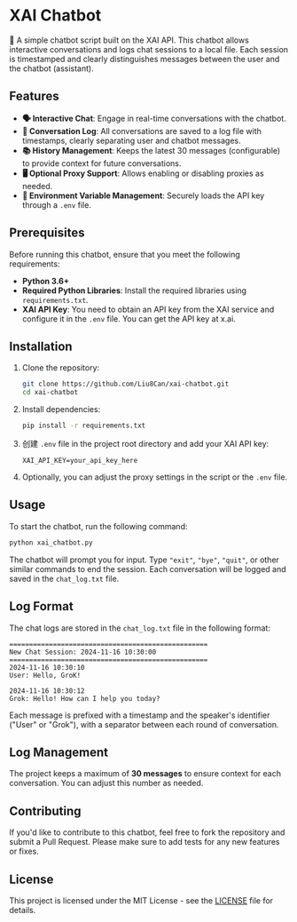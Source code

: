 # XAI Chatbot

🤖 A simple chatbot script built on the XAI API. This chatbot allows interactive conversations and logs chat sessions to a local file. Each session is timestamped and clearly distinguishes messages between the user and the chatbot (assistant).

## Features

- **🗣️ Interactive Chat**: Engage in real-time conversations with the chatbot.
- **📜 Conversation Log**: All conversations are saved to a log file with timestamps, clearly separating user and chatbot messages.
- **📚 History Management**: Keeps the latest 30 messages (configurable) to provide context for future conversations.
- **🖥️ Optional Proxy Support**: Allows enabling or disabling proxies as needed.
- **🔑 Environment Variable Management**: Securely loads the API key through a `.env` file.

## Prerequisites

Before running this chatbot, ensure that you meet the following requirements:

- **Python 3.6+**
- **Required Python Libraries**: Install the required libraries using `requirements.txt`.
- **XAI API Key**: You need to obtain an API key from the XAI service and configure it in the `.env` file. You can get the API key at x.ai.

## Installation

1. Clone the repository:

   ```bash
   git clone https://github.com/Liu8Can/xai-chatbot.git
   cd xai-chatbot
   ```

2. Install dependencies:

   ```bash
   pip install -r requirements.txt
   ```

3. 创建 `.env` file in the project root directory and add your XAI API key:

   ```env
   XAI_API_KEY=your_api_key_here
   ```

4. Optionally, you can adjust the proxy settings in the script or the `.env` file.

## Usage

To start the chatbot, run the following command:

```bash
python xai_chatbot.py
```

The chatbot will prompt you for input. Type `"exit"`, `"bye"`, `"quit"`, or other similar commands to end the session. Each conversation will be logged and saved in the `chat_log.txt` file.

## Log Format

The chat logs are stored in the `chat_log.txt` file in the following format:

```
==================================================
New Chat Session: 2024-11-16 10:30:00
==================================================
2024-11-16 10:30:10
User: Hello, GroK!

2024-11-16 10:30:12
Grok: Hello! How can I help you today?
```

Each message is prefixed with a timestamp and the speaker's identifier ("User" or "Grok"), with a separator between each round of conversation.

## Log Management

The project keeps a maximum of **30 messages** to ensure context for each conversation. You can adjust this number as needed.

## Contributing

If you'd like to contribute to this chatbot, feel free to fork the repository and submit a Pull Request. Please make sure to add tests for any new features or fixes.

## License

This project is licensed under the MIT License - see the [LICENSE](LICENSE) file for details.
